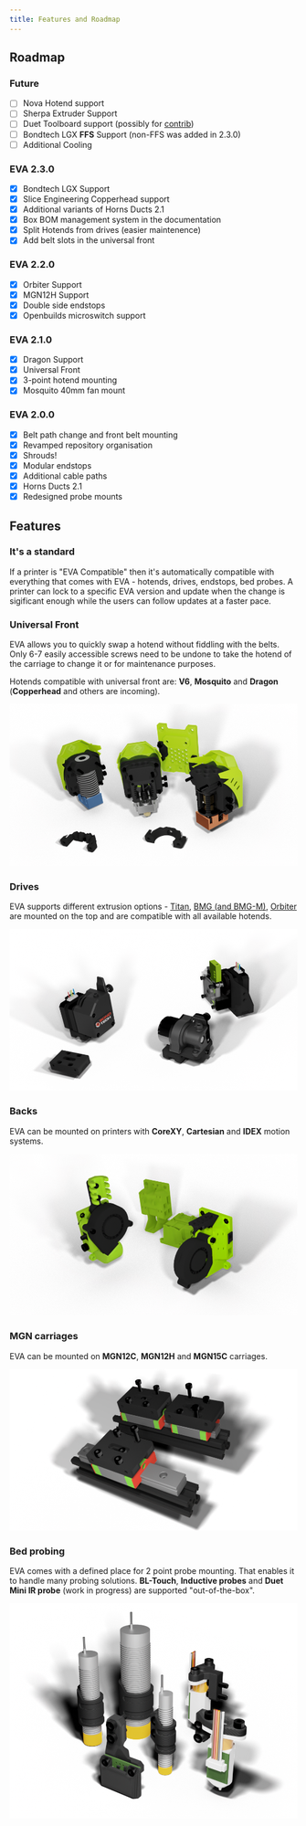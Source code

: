 ```yaml
---
title: Features and Roadmap
---
```


## Roadmap

### Future

- [ ] Nova Hotend support
- [ ] Sherpa Extruder Support
- [ ] Duet Toolboard support (possibly for [contrib](contrib.eva-3d.page))
- [ ] Bondtech LGX **FFS** Support (non-FFS was added in 2.3.0)
- [ ] Additional Cooling

### EVA 2.3.0

- [x] Bondtech LGX Support
- [x] Slice Engineering Copperhead support
- [x] Additional variants of Horns Ducts 2.1
- [x] Box BOM management system in the documentation
- [x] Split Hotends from drives (easier maintenence)
- [x] Add belt slots in the universal front

### EVA 2.2.0

- [x] Orbiter Support
- [x] MGN12H Support
- [x] Double side endstops
- [x] Openbuilds microswitch support

### EVA 2.1.0

- [x] Dragon Support
- [x] Universal Front
- [x] 3-point hotend mounting
- [x] Mosquito 40mm fan mount

### EVA 2.0.0

- [x] Belt path change and front belt mounting
- [x] Revamped repository organisation
- [x] Shrouds!
- [x] Modular endstops
- [x] Additional cable paths
- [x] Horns Ducts 2.1
- [x] Redesigned probe mounts

## Features

### It's a standard

If a printer is "EVA Compatible" then it's automatically compatible with everything that comes with EVA - hotends, drives, endstops, bed probes.
A printer can lock to a specific EVA version and update when the change is sigificant enough while the users can follow updates at a faster pace.

### Universal Front

EVA allows you to quickly swap a hotend without fiddling with the belts. Only 6-7 easily accessible screws need to be undone to take the hotend of the carriage to change it or for maintenance purposes.

Hotends compatible with universal front are: **V6**, **Mosquito** and **Dragon** (**Copperhead** and others are incoming).

![universal_face](assets/universal_face.png)

### Drives

EVA supports different extrusion options - [Titan](../drives/titan), [BMG (and BMG-M)](../drives/bmg), [Orbiter](../drives/orbiter) are mounted on the top and are compatible with all available hotends.

![drives](assets/drives.png)

### Backs

EVA can be mounted on printers with **CoreXY**, **Cartesian** and **IDEX** motion systems.

![backs](assets/backs.png)

### MGN carriages

EVA can be mounted on **MGN12C**, **MGN12H** and **MGN15C** carriages.

![MGNs](assets/mgns.png)

### Bed probing

EVA comes with a defined place for 2 point probe mounting. That enables it to handle many probing solutions. **BL-Touch**, **Inductive probes** and **Duet Mini IR probe** (work in progress) are supported "out-of-the-box". 

![probes](assets/probes.png)

